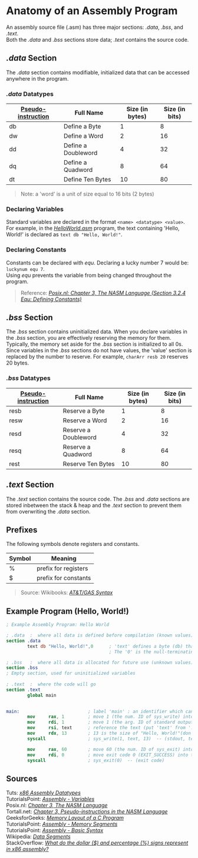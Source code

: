 # Anatomy of an Assembly Program
An assembly source file (.asm) has three major sections: _.data_, _.bss_, and _.text_. <br /> 
Both the _.data_ and _.bss_ sections store data; _.text_ contains the source code.

## _.data_ Section
The _.data_ section contains modifiable, initialized data that can be accessed anywhere in the program.

### _.data_ Datatypes
| [Pseudo-instruction](https://www.tortall.net/projects/yasm/manual/html/nasm-pseudop.html) | Full Name | Size (in bytes) | Size (in bits) | 
| ------------------ | --------- | --------------- | -------------- |
| db | Define a Byte | 1 | 8 |
| dw | Define a Word | 2 | 16 |
| dd | Define a Doubleword | 4 | 32 |
| dq | Define a Quadword | 8 | 64 |
| dt | Define Ten Bytes | 10 | 80 |
> Note: a 'word' is a unit of size equal to 16 bits (2 bytes) <br /> 

### Declaring Variables
Standard variables are declared in the format `<name> <datatype> <value>`. <br />
For example, in the [_HelloWorld.asm_](https://github.com/EthanC2/Notes-and-Writeups/blob/main/Assembly%20(x86%2064-bit)/Example%20Programs/HelloWorld.asm) program, the text containing 'Hello, World!' is declared as `text db "Hello, World!"`.

### Declaring Constants
Constants can be declared with _equ_. Declaring a lucky number 7 would be: `luckynum equ 7`. <br />
Using _equ_ prevents the variable from being changed throughout the program.
> Reference: [_Posix.nl: Chapter 3, The NASM Language (Section 3.2.4 Equ: Defining Constants)_](http://www.posix.nl/linuxassembly/nasmdochtml/nasmdoc3.html) <br />

## _.bss_ Section
The _.bss_ section contains uninitialized data. When you declare variables in the _.bss_ section, you are effectively reserving the memory for them.
Typically, the memory set aside for the _.bss_ section is initialized to all 0s. Since variables in the _.bss_ sections do not have values, the 'value'
section is replaced by the number to reserve. For example, `charArr resb 20` reserves 20 bytes.

### _.bss_ Datatypes
| [Pseudo-instruction](https://www.tortall.net/projects/yasm/manual/html/nasm-pseudop.html) | Full Name | Size (in bytes) | Size (in bits) | 
| ------------------ | --------- | --------------- | -------------- |
| resb | Reserve a Byte | 1 | 8 |
| resw | Reserve a Word | 2 | 16 |
| resd | Reserve a Doubleword | 4 | 32 |
| resq | Reserve a Quadword | 8 | 64 |
| rest | Reserve Ten Bytes | 10 | 80 |

## _.text_ Section
The _.text_ section contains the source code. The _.bss_ and _.data_ sections are stored inbetween the stack & heap and the _.text_ section to prevent them from
overwriting the _.data_ section.

## Prefixes
The following symbols denote registers and constants.

| Symbol | Meaning |
| ------ | ------- |
| % | prefix for registers |
| $ | prefix for constants |
> Source: Wikibooks: [_AT&T/GAS Syntax_](https://en.wikibooks.org/wiki/X86_Assembly/GAS_Syntax#Prefixes)

## Example Program (Hello, World!)

```nasm
; Example Assembly Program: Hello World

; .data  :  where all data is defined before compilation (known values)
section .data
        text db "Hello, World!",0      ; 'text' defines a byte (db) that points to the first character ('H') of the string. 
                                       ; The '0' is the null-terminating char ('\0') in ASCII

; .bss   :  where all data is allocated for future use (unknown values)
section .bss
; Empty section, used for uninitialized variables
       
; .text  :  where the code will go
section .text
        global main

                             
main:                          ; label 'main' : an identifier which can be placed before a statement as an instruction operand
        mov     rax, 1         ; move 1 (the num. ID of sys_write) into the rax register
        mov     rdi, 1         ; move 1 (the arg. ID of standard output) into the rdi 
        mov     rsi, text      ; reference the text (put 'text' from '.data' into the register source index register
        mov     rdx, 13        ; 13 is the size of "Hello, World!"(don't count null terminating char). 
        syscall                ; sys_write(1, text, 13)  -- (stdout, text, 13 characters)

        mov     rax, 60        ; move 60 (the num. ID of sys_exit) into the rax register
        mov     rdi, 0         ; move exit code 0 (EXIT_SUCCESS) into the rdi register
        syscall                ; sys_exit(0)  -- (exit code)
```


## Sources
Tuts: [_x86 Assembly Datatypes_](https://www.assemblylanguagetuts.com/x86-assembly-data-types/) <br />
TutorialsPoint: [_Assembly - Variables_](https://www.tutorialspoint.com/assembly_programming/assembly_variables.htm) <br />
Posix.nl: [_Chapter 3, The NASM Language_](http://www.posix.nl/linuxassembly/nasmdochtml/nasmdoc3.html) <br />
Tortall.net: [_Chapter 3, Pseudo-instructions in the NASM Language_](https://www.tortall.net/projects/yasm/manual/html/nasm-pseudop.html) <br />
GeeksforGeeks: [_Memory Layout of a C Program_](https://www.geeksforgeeks.org/memory-layout-of-c-program/) <br />
TutorialsPoint: [_Assembly - Memory Segments_](https://www.tutorialspoint.com/assembly_programming/assembly_memory_segments.htm) <br />
TutorialsPoint: [_Assembly - Basic Syntax_](https://www.tutorialspoint.com/assembly_programming/assembly_basic_syntax.htm) <br />
Wikipedia: [_Data Segments_](https://en.wikipedia.org/wiki/Data_segment) <br />
StackOverflow: [_What do the dollar ($) and percentage (%) signs represent in x86 assembly?_](https://stackoverflow.com/questions/9196655/what-do-the-dollar-and-percentage-signs-represent-in-x86-assembly) <br />
